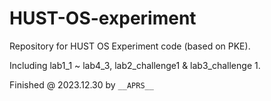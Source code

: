# HUST-OS-experiment
Repository for HUST OS Experiment code (based on PKE).

Including lab1\_1 ~ lab4\_3, lab2\_challenge1 & lab3_challenge 1.

Finished @ 2023.12.30 by `__APRS__`
